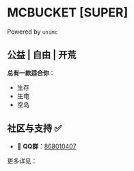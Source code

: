# MCBUCKET [SUPER]
Powered by `unimc`

## 公益 | 自由 | 开荒
**总有一款适合你**：
- 生存
- 生电
- 空岛
## 社区与支持 ✅
- 💬 **QQ群**：[868010407](https://qm.qq.com/q/ubuB7Y63OE)
 
更多详见：
<Linkcard url="https://mcmbs.dpdns.org/" title="MCBUCKET WIKI" description="快速跳转" logo="/mbicon.png"/>


